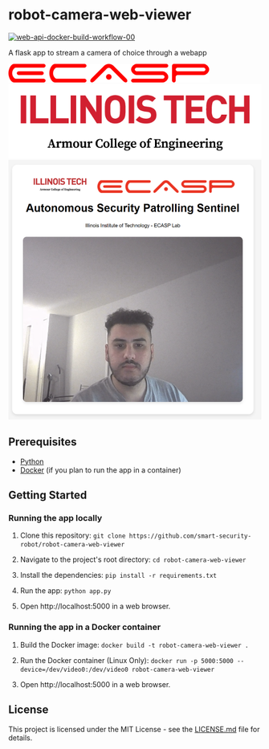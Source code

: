 # robot-camera-web-viewer
[![web-api-docker-build-workflow-00](https://github.com/smart-security-robot/robot-camera-web-viewer/actions/workflows/docker-image.yml/badge.svg)](https://github.com/smart-security-robot/robot-camera-web-viewer/actions/workflows/docker-image.yml)

A flask app to stream a camera of choice through a webapp

![Webapp Screenshot](./static/ecasp_logo.png)
![Webapp Screenshot](./static/iit_logo.png)
![Webapp Screenshot](./static/webapp_screenshot.png)

## Prerequisites

- [Python](https://www.python.org/downloads/)
- [Docker](https://www.docker.com/get-started) (if you plan to run the app in a container)

## Getting Started

### Running the app locally

1. Clone this repository:
        ```
        git clone https://github.com/smart-security-robot/robot-camera-web-viewer
        ```

2. Navigate to the project's root directory:
        ```
        cd robot-camera-web-viewer
        ```

3. Install the dependencies:
        ```
        pip install -r requirements.txt
        ```

4. Run the app:
        ```
        python app.py
        ```

5. Open http://localhost:5000 in a web browser.

### Running the app in a Docker container

1. Build the Docker image:
        ```
        docker build -t robot-camera-web-viewer .
        ```

2. Run the Docker container (Linux Only):
        ```
        docker run -p 5000:5000 --device=/dev/video0:/dev/video0 robot-camera-web-viewer
        ```

3. Open http://localhost:5000 in a web browser.


## License

This project is licensed under the MIT License - see the [LICENSE.md](LICENSE.md) file for details.
